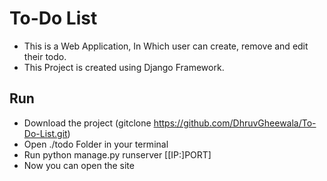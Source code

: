 # To-Do List
 * This is a Web Application, In Which user can create, remove and edit their todo.
 * This Project is created using Django Framework.

## Run
 * Download the project (gitclone https://github.com/DhruvGheewala/To-Do-List.git)
 * Open ./todo Folder in your terminal
 * Run python manage.py runserver [[IP:]PORT]
 * Now you can open the site

